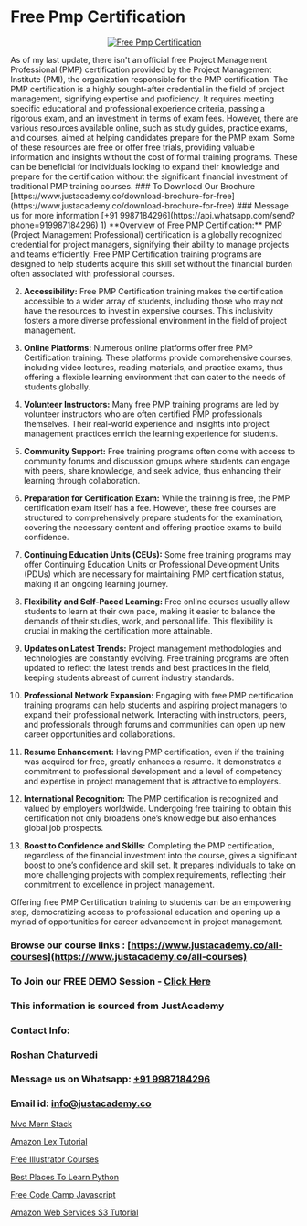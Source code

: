 # Free Pmp Certification

<p align="center">
  <a href="https://justacademy.co/course-detail/pmp-certification-training">
    <img src="https://justacademy.co/storage2/course_image/1709713463_course_image.webp" alt="Free Pmp Certification">
  </a>
</p>
As of my last update, there isn't an official free Project Management Professional (PMP) certification provided by the Project Management Institute (PMI), the organization responsible for the PMP certification. The PMP certification is a highly sought-after credential in the field of project management, signifying expertise and proficiency. It requires meeting specific educational and professional experience criteria, passing a rigorous exam, and an investment in terms of exam fees. However, there are various resources available online, such as study guides, practice exams, and courses, aimed at helping candidates prepare for the PMP exam. Some of these resources are free or offer free trials, providing valuable information and insights without the cost of formal training programs. These can be beneficial for individuals looking to expand their knowledge and prepare for the certification without the significant financial investment of traditional PMP training courses.
### To Download Our Brochure [https://www.justacademy.co/download-brochure-for-free](https://www.justacademy.co/download-brochure-for-free)
### Message us for more information [+91 9987184296](https://api.whatsapp.com/send?phone=919987184296)
1) **Overview of Free PMP Certification:** PMP (Project Management Professional) certification is a globally recognized credential for project managers, signifying their ability to manage projects and teams efficiently. Free PMP Certification training programs are designed to help students acquire this skill set without the financial burden often associated with professional courses.

2) **Accessibility:** Free PMP Certification training makes the certification accessible to a wider array of students, including those who may not have the resources to invest in expensive courses. This inclusivity fosters a more diverse professional environment in the field of project management.

3) **Online Platforms:** Numerous online platforms offer free PMP Certification training. These platforms provide comprehensive courses, including video lectures, reading materials, and practice exams, thus offering a flexible learning environment that can cater to the needs of students globally.

4) **Volunteer Instructors:** Many free PMP training programs are led by volunteer instructors who are often certified PMP professionals themselves. Their real-world experience and insights into project management practices enrich the learning experience for students.

5) **Community Support:** Free training programs often come with access to community forums and discussion groups where students can engage with peers, share knowledge, and seek advice, thus enhancing their learning through collaboration.

6) **Preparation for Certification Exam:** While the training is free, the PMP certification exam itself has a fee. However, these free courses are structured to comprehensively prepare students for the examination, covering the necessary content and offering practice exams to build confidence.

7) **Continuing Education Units (CEUs):** Some free training programs may offer Continuing Education Units or Professional Development Units (PDUs) which are necessary for maintaining PMP certification status, making it an ongoing learning journey.

8) **Flexibility and Self-Paced Learning:** Free online courses usually allow students to learn at their own pace, making it easier to balance the demands of their studies, work, and personal life. This flexibility is crucial in making the certification more attainable.

9) **Updates on Latest Trends:** Project management methodologies and technologies are constantly evolving. Free training programs are often updated to reflect the latest trends and best practices in the field, keeping students abreast of current industry standards.

10) **Professional Network Expansion:** Engaging with free PMP certification training programs can help students and aspiring project managers to expand their professional network. Interacting with instructors, peers, and professionals through forums and communities can open up new career opportunities and collaborations.

11) **Resume Enhancement:** Having PMP certification, even if the training was acquired for free, greatly enhances a resume. It demonstrates a commitment to professional development and a level of competency and expertise in project management that is attractive to employers.

12) **International Recognition:** The PMP certification is recognized and valued by employers worldwide. Undergoing free training to obtain this certification not only broadens one’s knowledge but also enhances global job prospects.

13) **Boost to Confidence and Skills:** Completing the PMP certification, regardless of the financial investment into the course, gives a significant boost to one’s confidence and skill set. It prepares individuals to take on more challenging projects with complex requirements, reflecting their commitment to excellence in project management.

Offering free PMP Certification training to students can be an empowering step, democratizing access to professional education and opening up a myriad of opportunities for career advancement in project management.

### Browse our course links : [https://www.justacademy.co/all-courses](https://www.justacademy.co/all-courses) 
### To Join our FREE DEMO Session - [Click Here](https://www.justacademy.co/register-for-course-demo)


### This information is sourced from JustAcademy
### Contact Info:
### Roshan Chaturvedi
### Message us on Whatsapp: [+91 9987184296](https://api.whatsapp.com/send?phone=919987184296)
### Email id: [info@justacademy.co](mailto:info@justacademy.co)
                
[Mvc Mern Stack](https://www.linkedin.com/pulse/mvc-mern-stack-justacademy-jaipur-w9gxe/)

[Amazon Lex Tutorial](https://www.linkedin.com/pulse/amazon-lex-tutorial-justacademy-kolkata-s6koe?trackingId=tbXsMAv9xhqgwNLytipkXQ%3D%3D&lipi=urn%3Ali%3Apage%3Ad_flagship3_company_admin%3BQDIjHgscSv%2BfE53RTIlzCA%3D%3D)

[Free Illustrator Courses](https://medium.com/@ranepooja/free-illustrator-courses-ad6ad832ef2d)

[Best Places To Learn Python](https://medium.com/@ranepooja/best-places-to-learn-python-4353d0c7e010)

[Free Code Camp Javascript](https://justacademyin.github.io/justacademy/free-code-camp-javascript)

[Amazon Web Services S3 Tutorial](https://justacademyin.github.io/justacademy/amazon-web-services-s3-tutorial)

